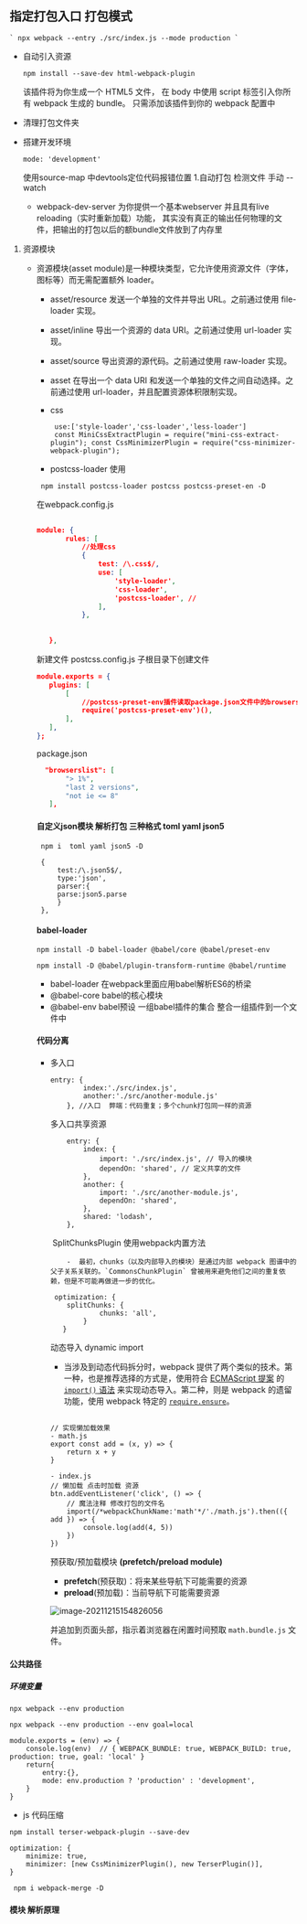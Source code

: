 ## 指定打包入口  打包模式



```
` npx webpack --entry ./src/index.js --mode production `
```

- 自动引入资源  

  ```
  npm install --save-dev html-webpack-plugin
  ```

   该插件将为你生成一个 HTML5 文件， 在 body 中使用 script 标签引入你所有 webpack 生成的 bundle。 只需添加该插件到你的 webpack 配置中

- 清理打包文件夹

- 搭建开发环境 

  ```
  mode: 'development'
  ```

  使用source-map 中devtools定位代码报错位置
  1.自动打包 检测文件 手动
  --watch  

   - webpack-dev-server 
      为你提供一个基本webserver 并且具有live reloading（实时重新加载）功能， 
      其实没有真正的输出任何物理的文件，把输出的打包以后的额bundle文件放到了内存里

1. 资源模块
   - 资源模块(asset module)是一种模块类型，它允许使用资源文件（字体，图标等）而无需配置额外 loader。

     - asset/resource 发送一个单独的文件并导出 URL。之前通过使用 file-loader 实现。

     - asset/inline 导出一个资源的 data URI。之前通过使用 url-loader 实现。

     - asset/source 导出资源的源代码。之前通过使用 raw-loader 实现。

     - asset 在导出一个 data URI 和发送一个单独的文件之间自动选择。之前通过使用 url-loader，并且配置资源体积限制实现。

     - css

       ```
        use:['style-loader','css-loader','less-loader']
        const MiniCssExtractPlugin = require("mini-css-extract-plugin"); const CssMinimizerPlugin = require("css-minimizer-webpack-plugin");
       ```

     - postcss-loader 使用

     ` npm install postcss-loader postcss postcss-preset-en -D`

     在webpack.config.js

     ```json
     	
     module: {
     		rules: [
     			//处理css
     			{
     				test: /\.css$/,
     				use: [
     					'style-loader',
     					'css-loader',
     					'postcss-loader', //
     				],
     			},
      
     		
     	},
     
     ```
     新建文件 postcss.config.js
     子根目录下创建文件 


     ```json
     module.exports = {
     	plugins: [
     		[
     			//postcss-preset-env插件读取package.json文件中的browserslist配置
     			require('postcss-preset-env')(),
     		],
     	],
     };
     ```
    
     package.json
    
     ```json
       "browserslist": [
     		"> 1%",
     		"last 2 versions",
     		"not ie <= 8"
     	],
     ```
    
     #### 自定义json模块 解析打包 三种格式 toml yaml json5
    
     ```
      npm i  toml yaml json5 -D
     
      {
          test:/\.json5$/,
          type:'json',
          parser:{
          parse:json5.parse
          }
      },
     ```
    
     ####  babel-loader 
    
     ```
     npm install -D babel-loader @babel/core @babel/preset-env   
     
     npm install -D @babel/plugin-transform-runtime @babel/runtime
     ```
    
     - babel-loader 在webpack里面应用babel解析ES6的桥梁
     - @babel-core babel的核心模块
     - @babel-env babel预设 一组babel插件的集合  整合一组插件到一个文件中
    
     #### 代码分离
    
      - 多入口
    
        ```
        entry: {
                index:'./src/index.js',
                another:'./src/another-module.js'
            }, //入口  弊端：代码重复；多个chunk打包同一样的资源
        ```
    
        多入口共享资源
    
        ```
        	entry: {
        		index: {
        			import: './src/index.js', // 导入的模块
        			dependOn: 'shared', // 定义共享的文件
        		},
        		another: {
        			import: './src/another-module.js',
        			dependOn: 'shared',
        		},
        		shared: 'lodash',
        	}, 
        ```
    
        ​	SplitChunksPlugin  使用webpack内置方法
    
        		-  最初，chunks（以及内部导入的模块）是通过内部 webpack 图谱中的父子关系关联的。`CommonsChunkPlugin` 曾被用来避免他们之间的重复依赖，但是不可能再做进一步的优化。
    
        ```
         optimization: { 
         	splitChunks: {
                    chunks: 'all',
                }
           }
        ```
    
        动态导入 dynamic import
    
        - 当涉及到动态代码拆分时，webpack 提供了两个类似的技术。第一种，也是推荐选择的方式是，使用符合 [ECMAScript 提案](https://github.com/tc39/proposal-dynamic-import) 的 [`import()` 语法](https://webpack.docschina.org/api/module-methods/#import-1) 来实现动态导入。第二种，则是 webpack 的遗留功能，使用 webpack 特定的 [`require.ensure`](https://webpack.docschina.org/api/module-methods/#requireensure)。
    
        ```
        
        // 实现懒加载效果
        - math.js 
        export const add = (x, y) => {
        	return x + y
        }
        
        - index.js
        // 懒加载 点击时加载 资源
        btn.addEventListener('click', () => {
            // 魔法注释 修改打包的文件名
        	import(/*webpackChunkName:'math'*/'./math.js').then(({ add }) => {
        		console.log(add(4, 5))
        	})
        })
        ```
    
        预获取/预加载模块 **(prefetch/preload module)**
    
        - **prefetch**(预获取)：将来某些导航下可能需要的资源
        - **preload**(预加载)：当前导航下可能需要资源
    
        ![image-20211215154826056](E:\work\GitLab\webpack\webpack5.0\src\assets\image-20211215154826056.png)
    
        并追加到页面头部，指示着浏览器在闲置时间预取 `math.bundle.js` 文件。





#### 公共路径

##### 环境变量

`npx webpack --env production`

````
npx webpack --env production --env goal=local

module.exports = (env) => {
	console.log(env)  // { WEBPACK_BUNDLE: true, WEBPACK_BUILD: true, production: true, goal: 'local' }
	return{
		entry:{},
		mode: env.production ? 'production' : 'development',
	}
}
````

- js 代码压缩

` npm install terser-webpack-plugin --save-dev `

````
optimization: {
    minimize: true,
    minimizer: [new CssMinimizerPlugin(), new TerserPlugin()],
}
````





` npm i webpack-merge -D`

#### 模块 解析原理

